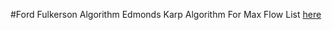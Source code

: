 #Ford Fulkerson Algorithm Edmonds Karp Algorithm For Max Flow
List [here](https://www.codepit.io/#/contest/585305018ce48000185e3c4b/view?upsolving=1)
